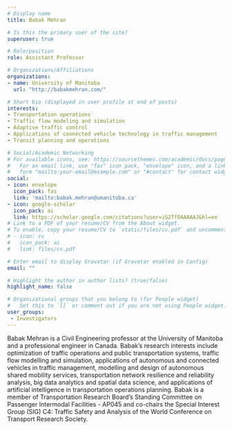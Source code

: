 ```yaml
---
# Display name
title: Babak Mehran

# Is this the primary user of the site?
superuser: true

# Role/position
role: Assistant Professor

# Organizations/Affiliations
organizations:
- name: University of Manitoba
  url: "http://babakmehran.com/"

# Short bio (displayed in user profile at end of posts)
interests:
- Transportation operations
- Traffic flow modeling and simulation
- Adaptive traffic control
- Applications of connected vehicle technology in traffic management
- Transit planning and operations

# Social/Academic Networking
# For available icons, see: https://sourcethemes.com/academic/docs/page-builder/#icons
#   For an email link, use "fas" icon pack, "envelope" icon, and a link in the
#   form "mailto:your-email@example.com" or "#contact" for contact widget.
social:
- icon: envelope
  icon_pack: fas
  link: 'mailto:babak.mehran@umanitoba.ca'
- icon: google-scholar
  icon_pack: ai
  link: https://scholar.google.com/citations?user=iG2TfOAAAAAJ&hl=en
# Link to a PDF of your resume/CV from the About widget.
# To enable, copy your resume/CV to `static/files/cv.pdf` and uncomment the lines below.
# - icon: cv
#   icon_pack: ai
#   link: files/cv.pdf

# Enter email to display Gravatar (if Gravatar enabled in Config)
email: ""

# Highlight the author in author lists? (true/false)
highlight_name: false

# Organizational groups that you belong to (for People widget)
#   Set this to `[]` or comment out if you are not using People widget.
user_groups:
 - Investigators
---
```

Babak Mehran is a Civil Engineering professor at the University of Manitoba and a professional engineer in Canada. Babak’s research interests include optimization of traffic operations and public transportation systems, traffic flow modelling and simulation, applications of autonomous and connected vehicles in traffic management, modelling and design of autonomous shared mobility services, transportation network resilience and reliability analysis, big data analytics and spatial data science, and applications of artificial intelligence in transportation operations planning. Babak is a member of Transportation Research Board’s Standing Committee on Passenger Intermodal Facilities - AP045 and co-chairs the Special Interest Group (SIG) C4: Traffic Safety and Analysis of the World Conference on Transport Research Society.
